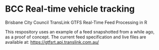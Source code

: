 # BCC Real-time vehicle tracking
Brisbane City Council TransLink GTFS Real-Time Feed Processing in R

This respository uses an example of a feed snapshotted from a while ago, as a proof of concept.
The current feed specification and live files are available at: https://gtfsrt.api.translink.com.au/
